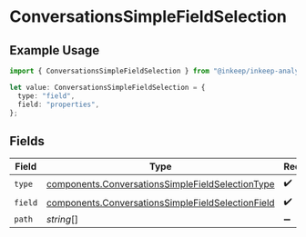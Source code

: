 # ConversationsSimpleFieldSelection

## Example Usage

```typescript
import { ConversationsSimpleFieldSelection } from "@inkeep/inkeep-analytics/models/components";

let value: ConversationsSimpleFieldSelection = {
  type: "field",
  field: "properties",
};
```

## Fields

| Field                                                                                                                  | Type                                                                                                                   | Required                                                                                                               | Description                                                                                                            |
| ---------------------------------------------------------------------------------------------------------------------- | ---------------------------------------------------------------------------------------------------------------------- | ---------------------------------------------------------------------------------------------------------------------- | ---------------------------------------------------------------------------------------------------------------------- |
| `type`                                                                                                                 | [components.ConversationsSimpleFieldSelectionType](../../models/components/conversationssimplefieldselectiontype.md)   | :heavy_check_mark:                                                                                                     | N/A                                                                                                                    |
| `field`                                                                                                                | [components.ConversationsSimpleFieldSelectionField](../../models/components/conversationssimplefieldselectionfield.md) | :heavy_check_mark:                                                                                                     | N/A                                                                                                                    |
| `path`                                                                                                                 | *string*[]                                                                                                             | :heavy_minus_sign:                                                                                                     | N/A                                                                                                                    |